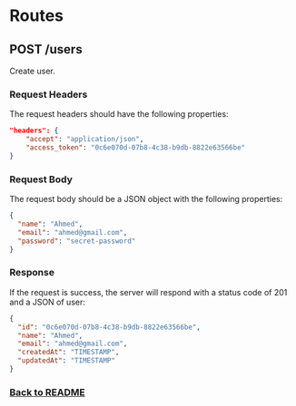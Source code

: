 # Routes

## POST /users

Create user.

### Request Headers

The request headers should have the following properties:

```json
"headers": {
    "accept": "application/json",
    "access_token": "0c6e070d-07b8-4c38-b9db-8822e63566be"
}
```

### Request Body

The request body should be a JSON object with the following properties:

```json
{
  "name": "Ahmed",
  "email": "ahmed@gmail.com",
  "password": "secret-password"
}
```

### Response

If the request is success, the server will respond with a status code of 201 and a JSON of user:

```json
{
  "id": "0c6e070d-07b8-4c38-b9db-8822e63566be",
  "name": "Ahmed",
  "email": "ahmed@gmail.com",
  "createdAt": "TIMESTAMP",
  "updatedAt": "TIMESTAMP"
}
```

### [Back to README](../../API.md#users)

